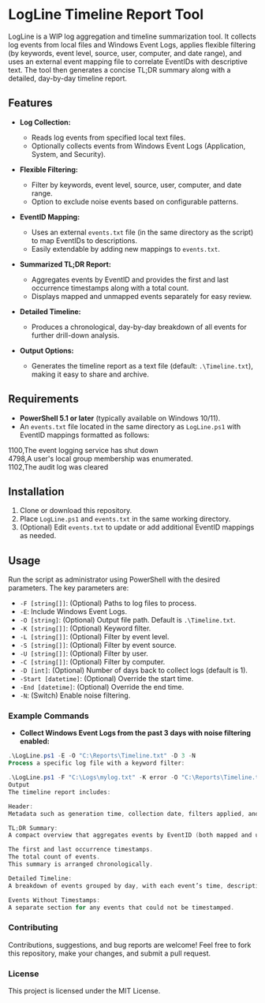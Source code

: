# LogLine Timeline Report Tool

LogLine is a WIP log aggregation and timeline summarization tool. It collects log events from local files and Windows Event Logs, applies flexible filtering (by keywords, event level, source, user, computer, and date range), and uses an external event mapping file to correlate EventIDs with descriptive text. The tool then generates a concise TL;DR summary along with a detailed, day-by-day timeline report.

## Features

- **Log Collection:**  
  - Reads log events from specified local text files.
  - Optionally collects events from Windows Event Logs (Application, System, and Security).

- **Flexible Filtering:**  
  - Filter by keywords, event level, source, user, computer, and date range.
  - Option to exclude noise events based on configurable patterns.

- **EventID Mapping:**  
  - Uses an external `events.txt` file (in the same directory as the script) to map EventIDs to descriptions.
  - Easily extendable by adding new mappings to `events.txt`.

- **Summarized TL;DR Report:**  
  - Aggregates events by EventID and provides the first and last occurrence timestamps along with a total count.
  - Displays mapped and unmapped events separately for easy review.

- **Detailed Timeline:**  
  - Produces a chronological, day-by-day breakdown of all events for further drill-down analysis.

- **Output Options:**  
  - Generates the timeline report as a text file (default: `.\Timeline.txt`), making it easy to share and archive.

## Requirements

- **PowerShell 5.1 or later** (typically available on Windows 10/11).
- An `events.txt` file located in the same directory as `LogLine.ps1` with EventID mappings formatted as follows:

1100,The event logging service has shut down<br>
4798,A user's local group membership was enumerated.<br>
1102,The audit log was cleared

## Installation

1. Clone or download this repository.
2. Place `LogLine.ps1` and `events.txt` in the same working directory.
3. (Optional) Edit `events.txt` to update or add additional EventID mappings as needed.

## Usage

Run the script as administrator using PowerShell with the desired parameters. The key parameters are:

- `-F [string[]]`: (Optional) Paths to log files to process.
- `-E`: Include Windows Event Logs.
- `-O [string]`: (Optional) Output file path. Default is `.\Timeline.txt`.
- `-K [string[]]`: (Optional) Keyword filter.
- `-L [string[]]`: (Optional) Filter by event level.
- `-S [string[]]`: (Optional) Filter by event source.
- `-U [string[]]`: (Optional) Filter by user.
- `-C [string[]]`: (Optional) Filter by computer.
- `-D [int]`: (Optional) Number of days back to collect logs (default is 1).
- `-Start [datetime]`: (Optional) Override the start time.
- `-End [datetime]`: (Optional) Override the end time.
- `-N`: (Switch) Enable noise filtering.

### Example Commands

- **Collect Windows Event Logs from the past 3 days with noise filtering enabled:**
```powershell
.\LogLine.ps1 -E -O "C:\Reports\Timeline.txt" -D 3 -N
Process a specific log file with a keyword filter:

.\LogLine.ps1 -F "C:\Logs\mylog.txt" -K error -O "C:\Reports\Timeline.txt"
Output
The timeline report includes:

Header:
Metadata such as generation time, collection date, filters applied, and the overall timeframe.

TL;DR Summary:
A compact overview that aggregates events by EventID (both mapped and unmapped). For each unique EventID, it shows:

The first and last occurrence timestamps.
The total count of events.
This summary is arranged chronologically.

Detailed Timeline:
A breakdown of events grouped by day, with each event’s time, description, and source.

Events Without Timestamps:
A separate section for any events that could not be timestamped.
```
### Contributing
Contributions, suggestions, and bug reports are welcome!
Feel free to fork this repository, make your changes, and submit a pull request.

### License
This project is licensed under the MIT License.
